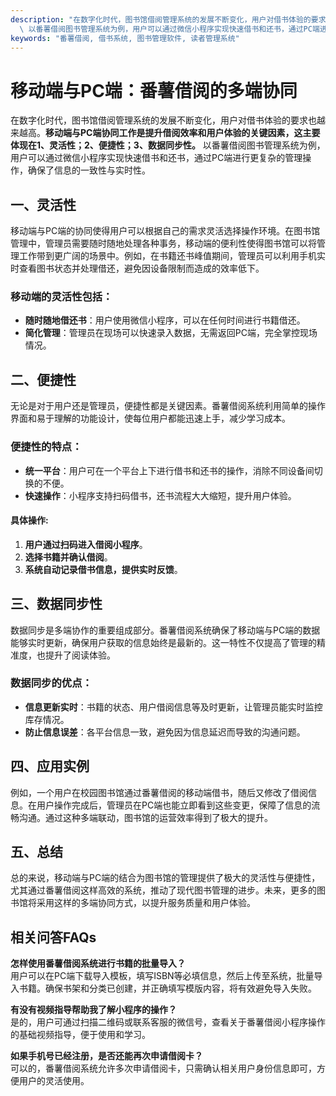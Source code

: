 ```yaml
---
description: "在数字化时代，图书馆借阅管理系统的发展不断变化，用户对借书体验的要求也越来越高。**移动端与PC端协同工作是提升借阅效率和用户体验的关键因素，这主要体现在1、灵活性；2、便捷性；3、数据同步性。**\
  \ 以番薯借阅图书管理系统为例，用户可以通过微信小程序实现快速借书和还书，通过PC端进行更复杂的管理操作，确保了信息的一致性与实时性。"
keywords: "番薯借阅, 借书系统, 图书管理软件, 读者管理系统"
---
```

# 移动端与PC端：番薯借阅的多端协同

在数字化时代，图书馆借阅管理系统的发展不断变化，用户对借书体验的要求也越来越高。**移动端与PC端协同工作是提升借阅效率和用户体验的关键因素，这主要体现在1、灵活性；2、便捷性；3、数据同步性。** 以番薯借阅图书管理系统为例，用户可以通过微信小程序实现快速借书和还书，通过PC端进行更复杂的管理操作，确保了信息的一致性与实时性。

## 一、灵活性

移动端与PC端的协同使得用户可以根据自己的需求灵活选择操作环境。在图书馆管理中，管理员需要随时随地处理各种事务，移动端的便利性使得图书馆可以将管理工作带到更广阔的场景中。例如，在书籍还书峰值期间，管理员可以利用手机实时查看图书状态并处理借还，避免因设备限制而造成的效率低下。

### 移动端的灵活性包括：

- **随时随地借还书**：用户使用微信小程序，可以在任何时间进行书籍借还。
- **简化管理**：管理员在现场可以快速录入数据，无需返回PC端，完全掌控现场情况。
  
## 二、便捷性

无论是对于用户还是管理员，便捷性都是关键因素。番薯借阅系统利用简单的操作界面和易于理解的功能设计，使每位用户都能迅速上手，减少学习成本。

### 便捷性的特点：

- **统一平台**：用户可在一个平台上下进行借书和还书的操作，消除不同设备间切换的不便。
- **快速操作**：小程序支持扫码借书，还书流程大大缩短，提升用户体验。
  
#### 具体操作:

1. **用户通过扫码进入借阅小程序**。
2. **选择书籍并确认借阅**。
3. **系统自动记录借书信息，提供实时反馈**。

## 三、数据同步性

数据同步是多端协作的重要组成部分。番薯借阅系统确保了移动端与PC端的数据能够实时更新，确保用户获取的信息始终是最新的。这一特性不仅提高了管理的精准度，也提升了阅读体验。

### 数据同步的优点：

- **信息更新实时**：书籍的状态、用户借阅信息等及时更新，让管理员能实时监控库存情况。
- **防止信息误差**：各平台信息一致，避免因为信息延迟而导致的沟通问题。

## 四、应用实例

例如，一个用户在校园图书馆通过番薯借阅的移动端借书，随后又修改了借阅信息。在用户操作完成后，管理员在PC端也能立即看到这些变更，保障了信息的流畅沟通。通过这种多端联动，图书馆的运营效率得到了极大的提升。

## 五、总结

总的来说，移动端与PC端的结合为图书馆的管理提供了极大的灵活性与便捷性，尤其通过番薯借阅这样高效的系统，推动了现代图书管理的进步。未来，更多的图书馆将采用这样的多端协同方式，以提升服务质量和用户体验。

## 相关问答FAQs

**怎样使用番薯借阅系统进行书籍的批量导入？**  
用户可以在PC端下载导入模板，填写ISBN等必填信息，然后上传至系统，批量导入书籍。确保书架和分类已创建，并正确填写模版内容，将有效避免导入失败。

**有没有视频指导帮助我了解小程序的操作？**  
是的，用户可通过扫描二维码或联系客服的微信号，查看关于番薯借阅小程序操作的基础视频指导，便于使用和学习。

**如果手机号已经注册，是否还能再次申请借阅卡？**  
可以的，番薯借阅系统允许多次申请借阅卡，只需确认相关用户身份信息即可，方便用户的灵活使用。
